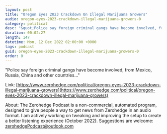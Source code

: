 ```yaml
---
layout: post
title: "Oregon Eyes 2023 Crackdown On Illegal Marijuana Growers"
audio: oregon-eyes-2023-crackdown-illegal-marijuana-growers-0
category: political
desc: "&quot;Police say foreign criminal gangs have become involved, from Mexico, Russia, China and other countries...&quot;"
duration: 00:02:27
length: 147
datetime: Mon, 12 Dec 2022 02:00:00 +0000
tags: podcast
guid: oregon-eyes-2023-crackdown-illegal-marijuana-growers-0
order: 0
---
```

&quot;Police say foreign criminal gangs have become involved, from Mexico, Russia, China and other countries...&quot;

Link: [https://www.zerohedge.com/political/oregon-eyes-2023-crackdown-illegal-marijuana-growers](https://www.zerohedge.com/political/oregon-eyes-2023-crackdown-illegal-marijuana-growers)

About: The Zerohedge Podcast is a non-commercial, automated program, designed to give people a way to get news from Zerohedge in an audio format.  I am actively working on tweaking and improving the setup to create a better listening experience (October 2022).  Suggestions are welcome: [zerohedgePodcast@outlook.com](mailto:zerohedgePodcast@outlook.com)